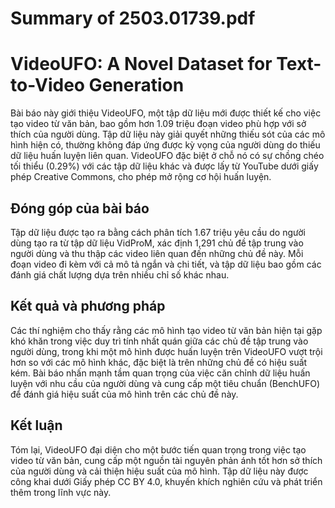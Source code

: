 # Summary of 2503.01739.pdf

# VideoUFO: A Novel Dataset for Text-to-Video Generation

Bài báo này giới thiệu VideoUFO, một tập dữ liệu mới được thiết kế cho việc tạo video từ văn bản, bao gồm hơn 1.09 triệu đoạn video phù hợp với sở thích của người dùng. Tập dữ liệu này giải quyết những thiếu sót của các mô hình hiện có, thường không đáp ứng được kỳ vọng của người dùng do thiếu dữ liệu huấn luyện liên quan. VideoUFO đặc biệt ở chỗ nó có sự chồng chéo tối thiểu (0.29%) với các tập dữ liệu khác và được lấy từ YouTube dưới giấy phép Creative Commons, cho phép mở rộng cơ hội huấn luyện.

## Đóng góp của bài báo

Tập dữ liệu được tạo ra bằng cách phân tích 1.67 triệu yêu cầu do người dùng tạo ra từ tập dữ liệu VidProM, xác định 1,291 chủ đề tập trung vào người dùng và thu thập các video liên quan đến những chủ đề này. Mỗi đoạn video đi kèm với cả mô tả ngắn và chi tiết, và tập dữ liệu bao gồm các đánh giá chất lượng dựa trên nhiều chỉ số khác nhau.

## Kết quả và phương pháp

Các thí nghiệm cho thấy rằng các mô hình tạo video từ văn bản hiện tại gặp khó khăn trong việc duy trì tính nhất quán giữa các chủ đề tập trung vào người dùng, trong khi một mô hình được huấn luyện trên VideoUFO vượt trội hơn so với các mô hình khác, đặc biệt là trên những chủ đề có hiệu suất kém. Bài báo nhấn mạnh tầm quan trọng của việc căn chỉnh dữ liệu huấn luyện với nhu cầu của người dùng và cung cấp một tiêu chuẩn (BenchUFO) để đánh giá hiệu suất của mô hình trên các chủ đề này.

## Kết luận

Tóm lại, VideoUFO đại diện cho một bước tiến quan trọng trong việc tạo video từ văn bản, cung cấp một nguồn tài nguyên phản ánh tốt hơn sở thích của người dùng và cải thiện hiệu suất của mô hình. Tập dữ liệu này được công khai dưới Giấy phép CC BY 4.0, khuyến khích nghiên cứu và phát triển thêm trong lĩnh vực này.
